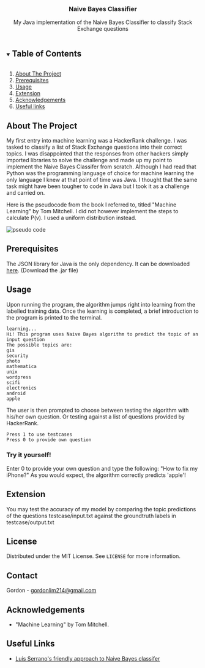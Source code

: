 <!--
*** Thanks for checking out the Best-README-Template. If you have a suggestion
*** that would make this better, please fork the repo and create a pull request
*** or simply open an issue with the tag "enhancement".
*** Thanks again! Now go create something AMAZING! :D
***
***
***
*** To avoid retyping too much info. Do a search and replace for the following:
*** github_username, repo_name, twitter_handle, email, project_title, project_description
-->

<!-- PROJECT SHIELDS -->
<!--
*** I'm using markdown "reference style" links for readability.
*** Reference links are enclosed in brackets [ ] instead of parentheses ( ).
*** See the bottom of this document for the declaration of the reference variables
*** for contributors-url, forks-url, etc. This is an optional, concise syntax you may use.
*** https://www.markdownguide.org/basic-syntax/#reference-style-links
-->

<!-- PROJECT LOGO -->
<br />
<p align="center">

  <h3 align="center">Naive Bayes Classifier</h3>

  <p align="center">
    My Java implementation of the Naive Bayes Classifier to classify Stack Exchange questions

<!--
    <br />
    <a href="https://github.com/github_username/repo_name"><strong>Explore the docs »</strong></a>
    <br />
    <br />
    <a href="https://github.com/github_username/repo_name">View Demo</a>
    ·
    <a href="https://github.com/github_username/repo_name/issues">Report Bug</a>
    ·
    <a href="https://github.com/github_username/repo_name/issues">Request Feature</a>
  </p>
</p>



<!-- TABLE OF CONTENTS -->
<details open="open">
  <summary><h2 style="display: inline-block">Table of Contents</h2></summary>
  <ol>
    <li>
      <a href="#about-the-project">About The Project</a>
    </li>
    <li><a href="#prerequisites">Prerequisites</a></li>
    <li><a href="#usage">Usage</a></li>
    <li><a href="#extension">Extension</a></li>
    <li><a href="#acknowledgements">Acknowledgements</a></li>
    <li>
      <a href="#useful-links">Useful links</a>
    </li>
  </ol>
</details>


<!-- ABOUT THE PROJECT -->
## About The Project

My first entry into machine learning was a HackerRank challenge. I was tasked to classify a list of Stack Exchange questions into their correct topics. I was disappointed that the responses from other hackers simply imported libraries to solve the challenge and made up my point to implement the Naive Bayes Classifer from scratch. Although I had read that Python was the programming language of choice for machine learning the only language I knew at that point of time was Java. I thought that the same task might have been tougher to code in Java but I took it as a challenge and carried on.

Here is the pseudocode from the book I referred to, titled "Machine Learning" by Tom Mitchell. I did not however implement the steps to calculate P(v). I used a uniform distribution instead.

![pseudo code](https://github.com/gordon-lim/NaiveBayesClassifier/blob/master/Screen%20Shot%202019-02-20%20at%209.26.14%20PM.png)

<!-- PREREQUISITES -->
## Prerequisites

The JSON library for Java is the only dependency. It can be downloaded <a href="https://mvnrepository.com/artifact/org.json/json/20140107">here</a>. (Download the .jar file)

<!-- USAGE EXAMPLES -->
## Usage

Upon running the program, the algorithm jumps right into learning from the labelled training data. Once the learning is completed, a brief introduction to the program is printed to the terminal.

```
learning...
Hi! This program uses Naive Bayes algorithm to predict the topic of an input question
The possible topics are:
gis
security
photo
mathematica
unix
wordpress
scifi
electronics
android
apple
```

The user is then prompted to choose between testing the algorithm with his/her own question. Or testing against a list of questions provided by HackerRank.

```
Press 1 to use testcases
Press 0 to provide own question
```

### Try it yourself!

Enter 0 to provide your own question and type the following: "How to fix my iPhone?" As you would expect, the algorithm correctly predicts 'apple'!

<!-- EXTENSION -->
## Extension

You may test the accuracy of my model by comparing the topic predictions of the questions testcase/input.txt against the groundtruth labels in testcase/output.txt

<!-- LICENSE -->
## License

Distributed under the MIT License. See `LICENSE` for more information.

<!-- CONTACT -->
## Contact

Gordon - gordonlim214@gmail.com

<!-- ACKNOWLEDGEMENTS -->
## Acknowledgements

* "Machine Learning" by Tom Mitchell.

<!-- USEFUL LINKS -->
## Useful Links

* [Luis Serrano's friendly approach to Naive Bayes classifer](https://www.youtube.com/watch?v=Q8l0Vip5YUw)

